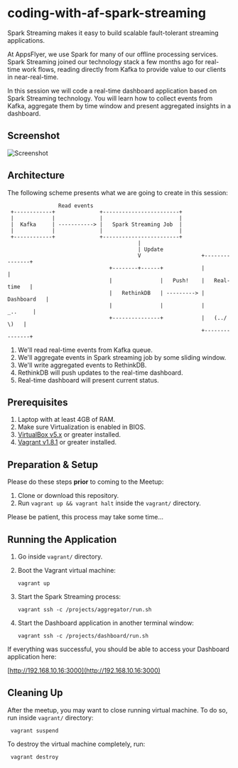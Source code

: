 coding-with-af-spark-streaming
===============================

Spark Streaming makes it easy to build scalable fault-tolerant streaming applications. 

At AppsFlyer, we use Spark for many of our offline processing services. Spark Streaming joined our technology stack a few months ago for real-time work flows, reading directly from Kafka to provide value to our clients in near-real-time. 

In this session we will code a real-time dashboard application based on Spark Streaming technology. You will learn how to collect events from Kafka, aggregate them by time window and present aggregated insights in a dashboard. 

## Screenshot

![Screenshot](https://github.com/spektom/coding-with-af-spark-streaming/raw/master/screenshot.gif)

## Architecture

The following scheme presents what we are going to create in this session:


                    Read events
     +------------+              +------------------------+
     |            |              |                        |
     |  Kafka     | -----------> |   Spark Streaming Job  |
     |            |              |                        |
     +------------+              +------------------------+
                                             |
                                             | Update
                                             V                   +---------------+
                                    +--------+------+            |               |
                                    |               |   Push!    |   Real-time   |
                                    |   RethinkDB   | ---------> |   Dashboard   |
                                    |               |            |       _..     |
                                    +---------------+            |   (../   \)   |
                                                                 +---------------+



1. We'll read real-time events from Kafka queue.
2. We'll aggregate events in Spark streaming job by some sliding window.
3. We'll write aggregated events to RethinkDB.
4. RethinkDB will push updates to the real-time dashboard.
5. Real-time dashboard will present current status.


## Prerequisites

1. Laptop with at least 4GB of RAM.
2. Make sure Virtualization is enabled in BIOS.
3. [VirtualBox v5.x](https://www.virtualbox.org/wiki/Downloads) or greater installed.
4. [Vagrant v1.8.1](https://www.vagrantup.com/downloads.html) or greater installed.


## Preparation & Setup

Please do these steps **prior** to coming to the Meetup:

1. Clone or download this repository.
2. Run `vagrant up && vagrant halt` inside the `vagrant/` directory.

Please be patient, this process may take some time...


## Running the Application

1. Go inside `vagrant/` directory.

2. Boot the Vagrant virtual machine:

     `vagrant up`

3. Start the Spark Streaming process:

     `vagrant ssh -c /projects/aggregator/run.sh`

4. Start the Dashboard application in another terminal window:

     `vagrant ssh -c /projects/dashboard/run.sh`


If everything was successful, you should be able to access your Dashboard application here:

[http://192.168.10.16:3000](http://192.168.10.16:3000)


## Cleaning Up

After the meetup, you may want to close running virtual machine. To do so, run inside `vagrant/` directory:

     vagrant suspend

To destroy the virtual machine completely, run:

     vagrant destroy


